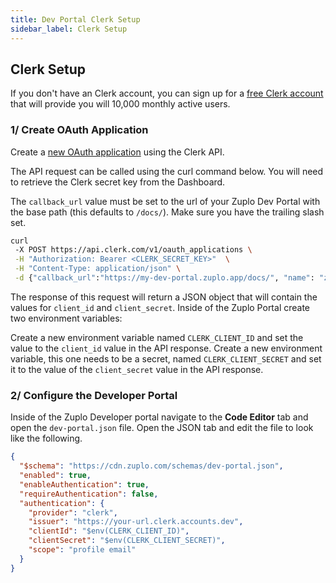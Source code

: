 ```yaml
---
title: Dev Portal Clerk Setup
sidebar_label: Clerk Setup
---
```


## Clerk Setup

If you don't have an Clerk account, you can sign up for a
[free Clerk account](https://clerk.com/) that will provide you will 10,000
monthly active users.

### 1/ Create OAuth Application

Create a
[new OAuth application](https://clerk.com/docs/advanced-usage/clerk-idp) using
the Clerk API.

The API request can be called using the curl command below. You will need to
retrieve the Clerk secret key from the Dashboard.

The `callback_url` value must be set to the url of your Zuplo Dev Portal with
the base path (this defaults to `/docs/`). Make sure you have the trailing slash
set.

```bash
curl
 -X POST https://api.clerk.com/v1/oauth_applications \
 -H "Authorization: Bearer <CLERK_SECRET_KEY>"  \
 -H "Content-Type: application/json" \
 -d {"callback_url":"https://my-dev-portal.zuplo.app/docs/", "name": "zuplo_dev_portal", "scopes": "profile email"}
```

The response of this request will return a JSON object that will contain the
values for `client_id` and `client_secret`. Inside of the Zuplo Portal create
two environment variables:

Create a new environment variable named `CLERK_CLIENT_ID` and set the value to
the `client_id` value in the API response. Create a new environment variable,
this one needs to be a secret, named `CLERK_CLIENT_SECRET` and set it to the
value of the `client_secret` value in the API response.

### 2/ Configure the Developer Portal

Inside of the Zuplo Developer portal navigate to the <CodeEditorTabIcon />
**Code Editor** tab and open the `dev-portal.json` file. Open the JSON tab and
edit the file to look like the following.

```json
{
  "$schema": "https://cdn.zuplo.com/schemas/dev-portal.json",
  "enabled": true,
  "enableAuthentication": true,
  "requireAuthentication": false,
  "authentication": {
    "provider": "clerk",
    "issuer": "https://your-url.clerk.accounts.dev",
    "clientId": "$env(CLERK_CLIENT_ID)",
    "clientSecret": "$env(CLERK_CLIENT_SECRET)",
    "scope": "profile email"
  }
}
```
